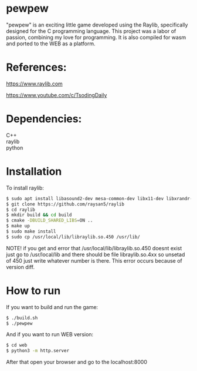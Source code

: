 # pewpew

"pewpew" is an exciting little game developed using the Raylib, specifically designed for the C programming language. This project was a labor of passion, combining my love for programming. It is also compiled for wasm and ported to the WEB as a platform.

# References:  

https://www.raylib.com   

https://www.youtube.com/c/TsodingDaily

# Dependencies: 

C++  
raylib  
python  

# Installation
To install raylib:
```bash
$ sudo apt install libasound2-dev mesa-common-dev libx11-dev libxrandr-dev libxi-dev xorg-dev libgl1-mesa-dev libglu1-mesa-dev
$ git clone https://github.com/raysan5/raylib
$ cd raylib
$ mkdir build && cd build
$ cmake -DBUILD_SHARED_LIBS=ON ..
$ make up
$ sudo make install
$ sudo cp /usr/local/lib/libraylib.so.450 /usr/lib/
```
NOTE! if you get and error that /usr/local/lib/libraylib.so.450 doesnt exist just go to /usr/local/lib and there should be file libraylib.so.4xx so unsetad of 450 just write whatever number is there. This error occurs because of version diff.

# How to run
If you want to build and run the game:
```bash
$ ./build.sh
$ ./pewpew
```
And if you want to run WEB version:
```bash
$ cd web
$ python3 -m http.server
```
After that open your browser and go to the localhost:8000
